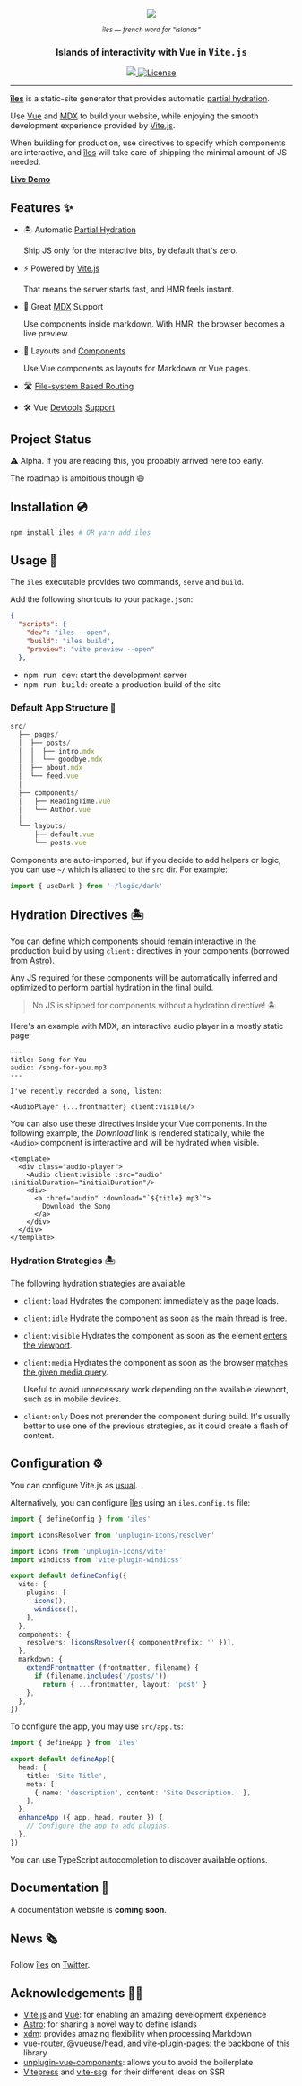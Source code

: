 <p align="center">
  <a href="https://vue-iles.netlify.app/">
    <img src="https://github.com/ElMassimo/iles/blob/main/docs/images/banner.png"/>
  </a>
</p>

<p align="center">
  <small><em>îles — french word for "islands"</em></small>
</p>

<h3 align='center'>Islands of interactivity with <samp>Vue</samp> in <samp>Vite.js</samp></h3>

<p align="center">
  <a href='https://www.npmjs.com/package/iles'>
    <img src='https://img.shields.io/npm/v/iles?color=222&style=flat-square'>
  </a>
  <a href="https://github.com/ElMassimo/vite_ruby/blob/master/LICENSE.txt">
    <img alt="License" src="https://img.shields.io/badge/license-MIT-428F7E.svg"/>
  </a>
</p>

<hr/>

[îles]: https://github.com/ElMassimo/iles
[Partial Hydration]: https://jasonformat.com/islands-architecture/
[Vite.js]: https://vitejs.dev/
[Vue]: https://v3.vuejs.org/
[MDX]: https://mdxjs.com/
[xdm]: https://github.com/wooorm/xdm
[Astro]: https://docs.astro.build/core-concepts/component-hydration
[vite-plugin-pages]: https://github.com/hannoeru/vite-plugin-pages
[unplugin-vue-components]: https://github.com/antfu/unplugin-vue-components
[Live Demo]: https://vue-iles.netlify.app/
[requestIdleCallback]: https://developer.mozilla.org/en-US/docs/Web/API/Window/requestIdleCallback
[intersectionobserver]: https://developer.mozilla.org/en-US/docs/Web/API/Intersection_Observer_API
[matchMedia]: https://developer.mozilla.org/en-US/docs/Web/API/Window/matchMedia
[Vitepress]: https://vitepress.vuejs.org/
[vite-ssg]: https://github.com/antfu/vite-ssg
[devtools1]: https://user-images.githubusercontent.com/1158253/133314267-f0ba784c-ff64-4ee8-b2bf-97ecffc2facd.jpg
[devtools2]: https://user-images.githubusercontent.com/1158253/133314279-1edc22d1-3ffb-414e-b994-212cb316593b.jpg
[twitter]: https://twitter.com/ilesjs

__[îles]__ is a static-site generator that provides automatic [partial hydration].

Use [Vue] and [MDX] to build your website, while enjoying the smooth development
experience provided by [Vite.js].

When building for production, use directives to specify which components are
interactive, and [îles] will take care of shipping the minimal amount of JS needed.

__[Live Demo]__

## Features ✨

- 🏝 Automatic [Partial Hydration]
  
  Ship JS only for the interactive bits, by default that's zero.

- ⚡️ Powered by [Vite.js]

  That means the server starts fast, and HMR feels instant.

- 📖 Great [MDX] Support
  
  Use components inside markdown. With HMR, the browser becomes a live preview.

- 🧱 Layouts and [Components][unplugin-vue-components]
  
  Use Vue components as layouts for Markdown or Vue pages.

- 🛣 [File-system Based Routing][vite-plugin-pages]

- 🛠 Vue [Devtools][devtools1] [Support][devtools2]

## Project Status

⚠️ Alpha. If you are reading this, you probably arrived here too early.

The roadmap is ambitious though 😄

## Installation 💿

```bash
npm install iles # OR yarn add iles
```

## Usage 🚀

The `iles` executable provides two commands, `serve` and `build`.

Add the following shortcuts to your `package.json`:

```json
{
  "scripts": {
    "dev": "iles --open",
    "build": "iles build",
    "preview": "vite preview --open"
  },
```

- <kbd>npm run dev</kbd>: start the development server
- <kbd>npm run build</kbd>: create a production build of the site

### Default App Structure 📂

```ts
src/
  ├── pages/
  │  ├── posts/
  │  │  ├── intro.mdx
  │  │  └── goodbye.mdx
  │  ├── about.mdx
  │  └── feed.vue
  │
  ├── components/
  │   ├── ReadingTime.vue
  │   └── Author.vue
  │
  └── layouts/
      ├── default.vue
      └── posts.vue
```

Components are auto-imported, but if you decide to add helpers or logic, you can
use `~/` which is aliased to the `src` dir. For example:

```ts
import { useDark } from '~/logic/dark'
```

## Hydration Directives 🏝

You can define which components should remain interactive in the production
build by using `client:` directives in your components (borrowed from [Astro]).

Any JS required for these components will be automatically inferred and optimized to perform partial hydration in the final build.

> No JS is shipped for components without a hydration directive! 🏝

Here's an example with MDX, an interactive audio player in a mostly static page:

```mdx
---
title: Song for You
audio: /song-for-you.mp3
---

I've recently recorded a song, listen:

<AudioPlayer {...frontmatter} client:visible/>
```

You can also use these directives inside your Vue components. In the following
example, the _Download_ link is rendered statically, while the `<Audio>`
component is interactive and will be hydrated when visible.

```vue
<template>
  <div class="audio-player">
    <Audio client:visible :src="audio" :initialDuration="initialDuration"/>
    <div>
      <a :href="audio" :download="`${title}.mp3`">
        Download the Song 
      </a>
    </div>
  </div>
</template>
```

### Hydration Strategies 🏝

The following hydration strategies are available.

- `client:load`
  Hydrates the component immediately as the page loads.

- `client:idle`
  Hydrate the component as soon as the main thread is [free][requestIdleCallback].

- `client:visible`
  Hydrates the component as soon as the element [enters the viewport][intersectionobserver].

- `client:media`
  Hydrates the component as soon as the browser [matches the given media query][matchMedia].

  Useful to avoid unnecessary work depending on the available viewport, such as in mobile devices.

- `client:only`
  Does not prerender the component during build. It's usually better to use one of the previous strategies, as it could create a flash of content.

## Configuration ⚙️

You can configure Vite.js as [usual](https://vitejs.dev/config/).

Alternatively, you can configure [îles] using an `iles.config.ts` file:

```ts
import { defineConfig } from 'iles'

import iconsResolver from 'unplugin-icons/resolver'

import icons from 'unplugin-icons/vite'
import windicss from 'vite-plugin-windicss'

export default defineConfig({
  vite: {
    plugins: [
      icons(),
      windicss(),
    ],
  },
  components: {
    resolvers: [iconsResolver({ componentPrefix: '' })],
  },
  markdown: {
    extendFrontmatter (frontmatter, filename) {
      if (filename.includes('/posts/'))
        return { ...frontmatter, layout: 'post' }
    },
  },
})
```

To configure the app, you may use `src/app.ts`:

```ts
import { defineApp } from 'iles'

export default defineApp({
  head: {
    title: 'Site Title',
    meta: [
      { name: 'description', content: 'Site Description.' },
    ],
  },
  enhanceApp ({ app, head, router }) {
    // Configure the app to add plugins.
  },
})
```

You can use TypeScript autocompletion to discover available options.

## Documentation 📖

A documentation website is __coming soon__.

## News 🗞

Follow [îles][twitter] on [Twitter].

## Acknowledgements 🙇‍♂️

- [Vite.js] and [Vue]: for enabling an amazing development experience
- [Astro](https://astro.build): for sharing a novel way to define islands
- [xdm]: provides amazing flexibility when processing Markdown
- [vue-router], [@vueuse/head], and [vite-plugin-pages]: the backbone of this library
- [unplugin-vue-components]: allows you to avoid the boilerplate
- [Vitepress] and [vite-ssg]: for their different ideas on SSR

[vue-router]: https://next.router.vuejs.org/
[@vueuse/head]: https://github.com/vueuse/head
